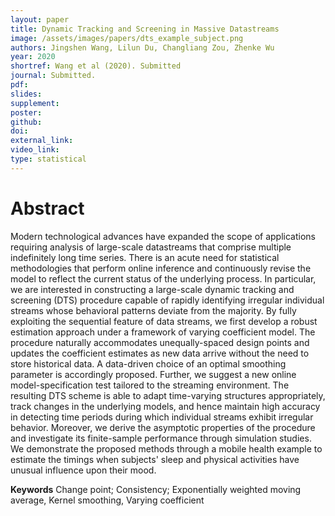 ```yaml
---
layout: paper
title: Dynamic Tracking and Screening in Massive Datastreams
image: /assets/images/papers/dts_example_subject.png
authors: Jingshen Wang, Lilun Du, Changliang Zou, Zhenke Wu
year: 2020
shortref: Wang et al (2020). Submitted
journal: Submitted.
pdf: 
slides: 
supplement: 
poster: 
github: 
doi: 
external_link: 
video_link: 
type: statistical
---
```


# Abstract

Modern technological advances have expanded the scope of applications requiring analysis of large-scale datastreams that comprise multiple indefinitely long time series. There is an acute need for statistical methodologies that perform online inference and continuously revise the model to reflect the current status of the underlying process. In particular, we are interested in constructing a large-scale dynamic tracking and screening (DTS) procedure capable of rapidly identifying irregular individual streams whose behavioral patterns deviate from the majority. By fully exploiting the sequential feature of data streams, we first develop a robust estimation approach under a framework of varying coefficient model. The procedure naturally accommodates unequally-spaced design points and updates the coefficient estimates as new data arrive without the need to store historical data. A data-driven choice of an optimal smoothing parameter is accordingly proposed. Further, we suggest a new online model-specification test tailored to the streaming environment. The resulting DTS scheme is able to adapt time-varying structures appropriately, track changes in the underlying models, and hence maintain high accuracy in detecting time periods during which individual streams exhibit irregular behavior. Moreover, we derive the asymptotic properties of the procedure and investigate its finite-sample performance through simulation studies. We demonstrate the proposed methods through a mobile health example to estimate the timings when subjects' sleep and physical activities have unusual influence upon their mood.


**Keywords** Change point; Consistency; Exponentially weighted moving average, Kernel smoothing, Varying coefficient
